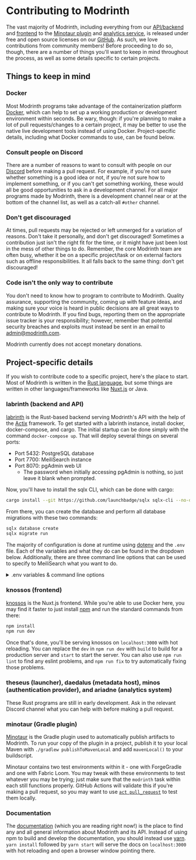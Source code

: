 # Contributing to Modrinth

The vast majority of Modrinth, including everything from our [API/backend](https://github.com/modrinth/labrinth) and [frontend](https://github.com/modrinth/knossos) to the [Minotaur plugin](https://github.com/modrinth/minotaur) and [analytics service](https://github.com/modrinth/ariadne), is released under free and open source licenses on our [GitHub](https://github.com/modrinth). As such, we love contributions from community members! Before proceeding to do so, though, there are a number of things you'll want to keep in mind throughout the process, as well as some details specific to certain projects.

## Things to keep in mind

### Docker

Most Modrinth programs take advantage of the containerization platform [Docker](https://www.docker.com), which can help to set up a working production or development environment within seconds. Be wary, though: if you're planning to make a lot of pull requests/changes to a certain project, it may be better to use the native live development tools instead of using Docker. Project-specific details, including what Docker commands to use, can be found below.

### Consult people on Discord

There are a number of reasons to want to consult with people on our [Discord](https://discord.gg/EUHuJHt) before making a pull request. For example, if you're not sure whether something is a good idea or not, if you're not sure how to implement something, or if you can't get something working, these would all be good opportunities to ask in a development channel. For all major programs made by Modrinth, there is a development channel near or at the bottom of the channel list, as well as a catch-all `#other` channel.

### Don't get discouraged

At times, pull requests may be rejected or left unmerged for a variation of reasons. Don't take it personally, and don't get discouraged! Sometimes a contribution just isn't the right fit for the time, or it might have just been lost in the mess of other things to do. Remember, the core Modrinth team are often busy, whether it be on a specific project/task or on external factors such as offline responsibilities. It all falls back to the same thing: don't get discouraged!

### Code isn't the only way to contribute

You don't need to know how to program to contribute to Modrinth. Quality assurance, supporting the community, coming up with feature ideas, and making sure your voice is heard in public decisions are all great ways to contribute to Modrinth. If you find bugs, reporting them on the appropriate issue tracker is your responsibility; however, remember that potential security breaches and exploits must instead be sent in an email to <admin@modrinth.com>.

Modrinth currently does not accept monetary donations.

## Project-specific details

If you wish to contribute code to a specific project, here's the place to start. Most of Modrinth is written in the [Rust language](https://www.rust-lang.org), but some things are written in other languages/frameworks like [Nuxt.js](https://nuxtjs.org) or Java.

### labrinth (backend and API)

[labrinth](https://github.com/modrinth/labrinth) is the Rust-based backend serving Modrinth's API with the help of the [Actix](https://actix.rs) framework. To get started with a labrinth instance, install docker, docker-compose, and cargo. The initial startup can be done simply with the command `docker-compose up`. That will deploy several things on several ports:

- Port 5432: PostgreSQL database
- Port 7700: MeiliSearch instance
- Port 8070: pgAdmin web UI 
  - The password when initially accessing pgAdmin is nothing, so just leave it blank when prompted.

Now, you'll have to install the sqlx CLI, which can be done with cargo:

```bash
cargo install --git https://github.com/launchbadge/sqlx sqlx-cli --no-default-features --features postgres,rustls
```

From there, you can create the database and perform all database migrations with these two commands:

```bash
sqlx database create
sqlx migrate run
```

The majority of configuration is done at runtime using [dotenv](https://github.com/dotenv-rs/dotenv) and the `.env` file. Each of the variables and what they do can be found in the dropdown below. Additionally, there are three command line options that can be used to specify to MeiliSearch what you want to do.

<details><summary>.env variables & command line options</summary>

#### Basic configuration

`DEBUG`: Whether debugging tools should be enabled  
`RUST_LOG`: Specifies what information to log, from rust's [`env-logger`](https://github.com/env-logger-rs/env_logger); a reasonable default is `info,sqlx::query=warn`  
`SITE_URL`: The main URL to be used for CORS  
`CDN_URL`: The publicly accessible base URL for files uploaded to the CDN  
`MODERATION_DISCORD_WEBHOOK`: The URL for a Discord webhook where projects pending approval will be sent  
`CLOUDFLARE_INTEGRATION`: Whether labrinth should integrate with Cloudflare's spam protection  
`DATABASE_URL`: The URL for the PostgreSQL database  
`DATABASE_MIN_CONNECTIONS`: The minimum number of concurrent connections allowed to the database at the same time  
`DATABASE_MAX_CONNECTIONS`: The maximum number of concurrent connections allowed to the database at the same time  
`MEILISEARCH_ADDR`: The URL for the MeiliSearch instance used for search  
`MEILISEARCH_KEY`: The name that MeiliSearch is given  
`BIND_ADDR`: The bind address for the server. Supports both IPv4 and IPv6  
`MOCK_FILE_PATH`: The path used to store uploaded files; this has no default value and will panic if unspecified

#### CDN options

`STORAGE_BACKEND`: Controls what storage backend is used. This can be either `local`, `backblaze`, or `s3`, but defaults to `local`

The Backblaze and S3 configuration options are fairly self-explanatory in name, so here's simply their names:  
`BACKBLAZE_KEY_ID`, `BACKBLAZE_KEY`, `BACKBLAZE_BUCKET_ID`  
`S3_ACCESS_TOKEN`, `S3_SECRET`, `S3_URL`, `S3_REGION`, `S3_BUCKET_NAME`

#### Search, OAuth, and miscellaneous options

`LOCAL_INDEX_INTERVAL`: The interval, in seconds, at which the local database is reindexed for searching. Defaults to `3600` seconds (1 hour).  
`VERSION_INDEX_INTERVAL`: The interval, in seconds, at which versions are reindexed for searching. Defaults to `1800` seconds (30 minutes).

The two GitHub OAuth configuration options are also fairly self-explanatory.  
`GITHUB_CLIENT_ID`, `GITHUB_CLIENT_SECRET`

`RATE_LIMIT_IGNORE_IPS`: An array of IPs that should have a lower rate limit factor. This can be useful for allowing the front-end to have a lower rate limit to prevent accidental timeouts.

#### Command line options

`--skip-first-index`: Skips indexing the local database on startup. This is useful to prevent doing unnecessary work when frequently restarting.  
`--reconfigure-indices`: Resets the MeiliSearch settings for the search indices and exits.  
`--reset-indices`: Resets the MeiliSearch indices and exits; this clears all previously indexed mods.

</details>

### knossos (frontend)

[knossos](https://github.com/modrinth/knossos) is the Nuxt.js frontend. While you're able to use Docker here, you may find it faster to just install [npm](https://www.npmjs.com) and run the standard commands from there:

```bash
npm install
npm run dev
```

Once that's done, you'll be serving knossos on `localhost:3000` with hot reloading. You can replace the `dev` in `npm run dev` with `build` to build for a production server and `start` to start the server. You can also use `npm run lint` to find any eslint problems, and `npm run fix` to try automatically fixing those problems.

### theseus (launcher), daedalus (metadata host), minos (authentication provider), and ariadne (analytics system)

These Rust programs are still in early development. Ask in the relevant Discord channel what you can help with before making a pull request.

### minotaur (Gradle plugin)

[Minotaur](https://github.com/modrinth/minotaur) is the Gradle plugin used to automatically publish artifacts to Modrinth. To run your copy of the plugin in a project, publish it to your local Maven with `./gradlew publishToMavenLocal` and add `mavenLocal()` to your buildscript.

Minotaur contains two test environments within it - one with ForgeGradle and one with Fabric Loom. You may tweak with these environments to test whatever you may be trying; just make sure that the `modrinth` task within each still functions properly. GitHub Actions will validate this if you're making a pull request, so you may want to use [`act pull_request`](https://github.com/nektos/act) to test them locally.

### Documentation

The [documentation](https://github.com/modrinth/docs) (which you are reading right now!) is the place to find any and all general information about Modrinth and its API. Instead of using npm to build and develop the documentation, you should instead use [yarn](https://yarnpkg.com). `yarn install` followed by `yarn start` will serve the docs on `localhost:3000` with hot reloading and open a browser window pointing there.
